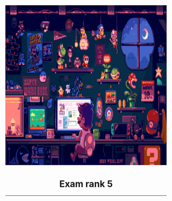 <img src="../../Wallpaper/coding-mario.gif" alt="coding-mario" width="1000" height="500">


<div align="center">
  <h1>Exam rank 5</h1>
</div>

---
